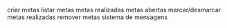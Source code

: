 criar metas
listar metas
  metas realizadas
  metas abertas
marcar/desmarcar metas realizadas
remover metas
sistema de mensagens
